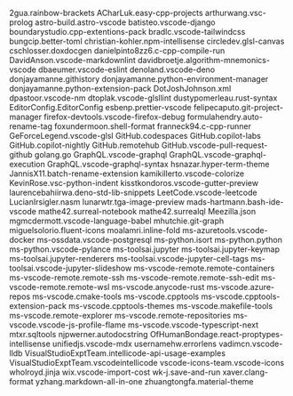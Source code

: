 2gua.rainbow-brackets
ACharLuk.easy-cpp-projects
arthurwang.vsc-prolog
astro-build.astro-vscode
batisteo.vscode-django
boundarystudio.cpp-extentions-pack
bradlc.vscode-tailwindcss
bungcip.better-toml
christian-kohler.npm-intellisense
circledev.glsl-canvas
cschlosser.doxdocgen
danielpinto8zz6.c-cpp-compile-run
DavidAnson.vscode-markdownlint
davidbroetje.algorithm-mnemonics-vscode
dbaeumer.vscode-eslint
denoland.vscode-deno
donjayamanne.githistory
donjayamanne.python-environment-manager
donjayamanne.python-extension-pack
DotJoshJohnson.xml
dpastoor.vscode-nm
dtoplak.vscode-glsllint
dustypomerleau.rust-syntax
EditorConfig.EditorConfig
esbenp.prettier-vscode
felipecaputo.git-project-manager
firefox-devtools.vscode-firefox-debug
formulahendry.auto-rename-tag
foxundermoon.shell-format
franneck94.c-cpp-runner
GeForceLegend.vscode-glsl
GitHub.codespaces
GitHub.copilot-labs
GitHub.copilot-nightly
GitHub.remotehub
GitHub.vscode-pull-request-github
golang.go
GraphQL.vscode-graphql
GraphQL.vscode-graphql-execution
GraphQL.vscode-graphql-syntax
hsnazar.hyper-term-theme
JannisX11.batch-rename-extension
kamikillerto.vscode-colorize
KevinRose.vsc-python-indent
kisstkondoros.vscode-gutter-preview
laurencebahiirwa.deno-std-lib-snippets
LeetCode.vscode-leetcode
LucianIrsigler.nasm
lunarwtr.tga-image-preview
mads-hartmann.bash-ide-vscode
mathe42.surreal-notebook
mathe42.surrealql
Meezilla.json
mgmcdermott.vscode-language-babel
mhutchie.git-graph
miguelsolorio.fluent-icons
moalamri.inline-fold
ms-azuretools.vscode-docker
ms-ossdata.vscode-postgresql
ms-python.isort
ms-python.python
ms-python.vscode-pylance
ms-toolsai.jupyter
ms-toolsai.jupyter-keymap
ms-toolsai.jupyter-renderers
ms-toolsai.vscode-jupyter-cell-tags
ms-toolsai.vscode-jupyter-slideshow
ms-vscode-remote.remote-containers
ms-vscode-remote.remote-ssh
ms-vscode-remote.remote-ssh-edit
ms-vscode-remote.remote-wsl
ms-vscode.anycode-rust
ms-vscode.azure-repos
ms-vscode.cmake-tools
ms-vscode.cpptools
ms-vscode.cpptools-extension-pack
ms-vscode.cpptools-themes
ms-vscode.makefile-tools
ms-vscode.remote-explorer
ms-vscode.remote-repositories
ms-vscode.vscode-js-profile-flame
ms-vscode.vscode-typescript-next
mtxr.sqltools
njpwerner.autodocstring
OfHumanBondage.react-proptypes-intellisense
unifiedjs.vscode-mdx
usernamehw.errorlens
vadimcn.vscode-lldb
VisualStudioExptTeam.intellicode-api-usage-examples
VisualStudioExptTeam.vscodeintellicode
vscode-icons-team.vscode-icons
wholroyd.jinja
wix.vscode-import-cost
wk-j.save-and-run
xaver.clang-format
yzhang.markdown-all-in-one
zhuangtongfa.material-theme